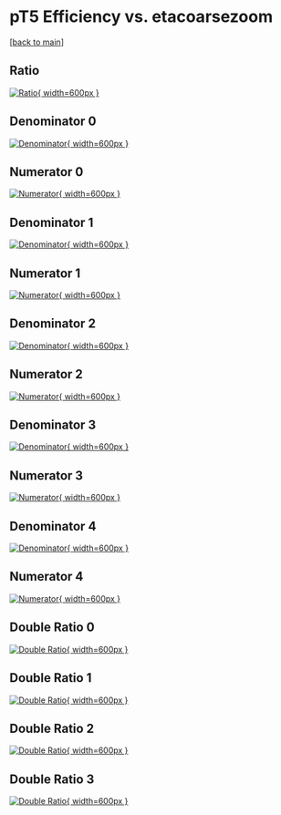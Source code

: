 # pT5 Efficiency vs. etacoarsezoom

[[back to main](./)]



## Ratio

[![Ratio](../mtv/var/pT5_base_321_0_eff_etacoarsezoom.png){ width=600px }](../mtv/var/pT5_base_321_0_eff_etacoarsezoom.pdf)

## Denominator 0

[![Denominator](../mtv/den/pT5_base_321_0_eff_etacoarsezoom_den0.png){ width=600px }](../mtv/den/pT5_base_321_0_eff_etacoarsezoom_den0.pdf)

## Numerator 0

[![Numerator](../mtv/num/pT5_base_321_0_eff_etacoarsezoom_num0.png){ width=600px }](../mtv/num/pT5_base_321_0_eff_etacoarsezoom_num0.pdf)

## Denominator 1

[![Denominator](../mtv/den/pT5_base_321_0_eff_etacoarsezoom_den1.png){ width=600px }](../mtv/den/pT5_base_321_0_eff_etacoarsezoom_den1.pdf)

## Numerator 1

[![Numerator](../mtv/num/pT5_base_321_0_eff_etacoarsezoom_num1.png){ width=600px }](../mtv/num/pT5_base_321_0_eff_etacoarsezoom_num1.pdf)

## Denominator 2

[![Denominator](../mtv/den/pT5_base_321_0_eff_etacoarsezoom_den2.png){ width=600px }](../mtv/den/pT5_base_321_0_eff_etacoarsezoom_den2.pdf)

## Numerator 2

[![Numerator](../mtv/num/pT5_base_321_0_eff_etacoarsezoom_num2.png){ width=600px }](../mtv/num/pT5_base_321_0_eff_etacoarsezoom_num2.pdf)

## Denominator 3

[![Denominator](../mtv/den/pT5_base_321_0_eff_etacoarsezoom_den3.png){ width=600px }](../mtv/den/pT5_base_321_0_eff_etacoarsezoom_den3.pdf)

## Numerator 3

[![Numerator](../mtv/num/pT5_base_321_0_eff_etacoarsezoom_num3.png){ width=600px }](../mtv/num/pT5_base_321_0_eff_etacoarsezoom_num3.pdf)

## Denominator 4

[![Denominator](../mtv/den/pT5_base_321_0_eff_etacoarsezoom_den4.png){ width=600px }](../mtv/den/pT5_base_321_0_eff_etacoarsezoom_den4.pdf)

## Numerator 4

[![Numerator](../mtv/num/pT5_base_321_0_eff_etacoarsezoom_num4.png){ width=600px }](../mtv/num/pT5_base_321_0_eff_etacoarsezoom_num4.pdf)

## Double Ratio 0

[![Double Ratio](../mtv/ratio/pT5_base_321_0_eff_etacoarsezoom_ratio0.png){ width=600px }](../mtv/ratio/pT5_base_321_0_eff_etacoarsezoom_ratio0.pdf)

## Double Ratio 1

[![Double Ratio](../mtv/ratio/pT5_base_321_0_eff_etacoarsezoom_ratio1.png){ width=600px }](../mtv/ratio/pT5_base_321_0_eff_etacoarsezoom_ratio1.pdf)

## Double Ratio 2

[![Double Ratio](../mtv/ratio/pT5_base_321_0_eff_etacoarsezoom_ratio2.png){ width=600px }](../mtv/ratio/pT5_base_321_0_eff_etacoarsezoom_ratio2.pdf)

## Double Ratio 3

[![Double Ratio](../mtv/ratio/pT5_base_321_0_eff_etacoarsezoom_ratio3.png){ width=600px }](../mtv/ratio/pT5_base_321_0_eff_etacoarsezoom_ratio3.pdf)

